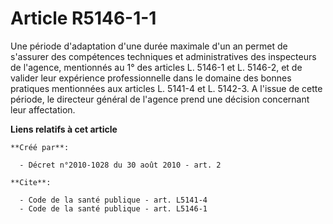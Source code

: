# Article R5146-1-1

Une période d'adaptation d'une durée maximale d'un an permet de s'assurer des compétences techniques et administratives des
inspecteurs de l'agence, mentionnés au 1° des articles L. 5146-1 et L. 5146-2, et de valider leur expérience professionnelle
dans le domaine des bonnes pratiques mentionnées aux articles L. 5141-4 et L. 5142-3. A l'issue de cette période, le
directeur général de l'agence prend une décision concernant leur affectation.

**Liens relatifs à cet article**

	**Créé par**:

	  - Décret n°2010-1028 du 30 août 2010 - art. 2

	**Cite**:

	  - Code de la santé publique - art. L5141-4
	  - Code de la santé publique - art. L5146-1
